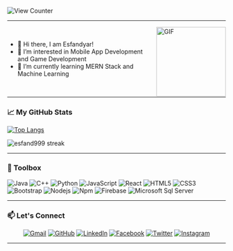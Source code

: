 ![View Counter](https://gpvc.arturio.dev/esfand999)

--------
<img align="right" alt="GIF" height="160px" src="https://media.giphy.com/media/du3J3cXyzhj75IOgvA/giphy.gif" />

<br>

- :wave: Hi there, I am Esfandyar!
- 👀 I’m interested in Mobile App Development and Game Development
- 🌱 I’m currently learning MERN Stack and Machine Learning

<br>

--------

### &#x1f4c8; My GitHub Stats

[![Top Langs](https://github-readme-stats.vercel.app/api/top-langs/?username=esfand999&theme=gruvbox)](https://github.com/anuraghazra/github-readme-stats)

<!-- [![esfand999's GitHub stats](https://github-readme-stats.vercel.app/api?username=esfand999&theme=dark)](https://github.com/anuraghazra/github-readme-stats)
 -->
<img src="https://github-readme-streak-stats.herokuapp.com/?user=esfand999&theme=gruvbox" alt="esfand999 streak"  />

--------

### 🧰 Toolbox

![Java](http://img.shields.io/badge/-Java-5B4638?style=flat-square&logo=java&logoColor=ffffff)
![C++](http://img.shields.io/badge/-C++-A8B9CC?style=flat-square&logo=cplusplus&logoColor=ffffff)
![Python](http://img.shields.io/badge/-Python-3776AB?style=flat-square&logo=python&logoColor=ffffff)
![JavaScript](https://img.shields.io/badge/-JavaScript-%23F7DF1C?style=flat-square&logo=javascript&logoColor=000000&labelColor=%23F7DF1C&color=%23FFCE5A)
![React](https://img.shields.io/badge/-React-61DAFB?style=flat-square&logo=react&logoColor=ffffff)
![HTML5](https://img.shields.io/badge/-HTML5-%23E44D27?style=flat-square&logo=html5&logoColor=ffffff)
![CSS3](https://img.shields.io/badge/-CSS3-%231572B6?style=flat-square&logo=css3)
![Bootstrap](https://img.shields.io/badge/-Bootstrap-563D7C?style=flat-square&logo=Bootstrap)
![Nodejs](https://img.shields.io/badge/-Nodejs-339933?style=flat-square&logo=Node.js&logoColor=ffffff)
![Npm](https://img.shields.io/badge/-npm-CB3837?style=flat-square&logo=npm)
![Firebase](https://img.shields.io/badge/-Firebase-FFCA28?style=flat-square&logo=firebase&logoColor=ffffff)
![Microsoft Sql Server](https://img.shields.io/badge/-Sql%20Server-CC2927?style=flat-square&logo=microsoft-sql-server&logoColor=ffffff)

--------

### 📫 Let's Connect
<p align="center">
<!--   <a href=""><img src="https://img.icons8.com/bubbles/50/000000/web.png" alt="Website"/></a> -->
	<a href="mailto:esfand999@gmail.com"><img src="https://img.icons8.com/bubbles/50/000000/gmail.png" alt="Gmail"/></a>
	<a href="https://github.com/esfand999"><img src="https://img.icons8.com/bubbles/50/000000/github.png" alt="GitHub"/></a>
	<a href="https://linkedin.com/in/esfandyar-ali-khan"><img src="https://img.icons8.com/bubbles/50/000000/linkedin.png" alt="LinkedIn"/></a>
	<a href="https://www.facebook.com/esfand999"><img src="https://img.icons8.com/bubbles/50/000000/facebook-new.png" alt="Facebook"/></a>
	<a href="https://www.twitter.com/esfand999"><img src="https://img.icons8.com/bubbles/50/000000/twitter.png" alt="Twitter"/></a>
	<a href="https://instagram.com/e.s.f.a.n.d.y.a.r"><img src="https://img.icons8.com/bubbles/50/000000/instagram.png" alt="Instagram"/></a>
<!-- 	<a href="https://www.youtube.com/channel/UC7V1Gm8V0kRLp_EHB8aDj2A"><img src="https://img.icons8.com/bubbles/50/000000/youtube.png" alt="Youtube"/></a> -->
	
</p>

--------
<!---
esfand999/esfand999 is a ✨ special ✨ repository because its `README.md` (this file) appears on your GitHub profile.
You can click the Preview link to take a look at your changes.
--->
